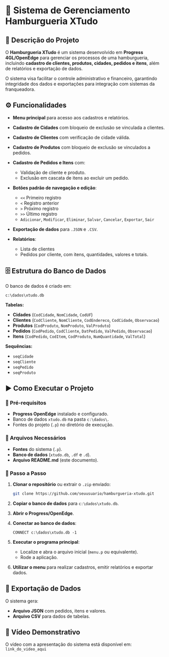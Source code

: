 # 🍔 Sistema de Gerenciamento Hamburgueria XTudo

## 📌 Descrição do Projeto

O **Hamburgueria XTudo** é um sistema desenvolvido em **Progress 4GL/OpenEdge** para gerenciar os processos de uma hamburgueria, incluindo **cadastro de clientes, produtos, cidades, pedidos e itens**, além de relatórios e exportação de dados.

O sistema visa facilitar o controle administrativo e financeiro, garantindo integridade dos dados e exportações para integração com sistemas da franqueadora.

## ⚙️ Funcionalidades

* **Menu principal** para acesso aos cadastros e relatórios.
* **Cadastro de Cidades** com bloqueio de exclusão se vinculada a clientes.
* **Cadastro de Clientes** com verificação de cidade válida.
* **Cadastro de Produtos** com bloqueio de exclusão se vinculados a pedidos.
* **Cadastro de Pedidos e Itens** com:

  * Validação de cliente e produto.
  * Exclusão em cascata de itens ao excluir um pedido.
* **Botões padrão de navegação e edição**:

  * `<<` Primeiro registro
  * `<` Registro anterior
  * `>` Próximo registro
  * `>>` Último registro
  * `Adicionar`, `Modificar`, `Eliminar`, `Salvar`, `Cancelar`, `Exportar`, `Sair`
* **Exportação de dados** para `.JSON` e `.CSV`.
* **Relatórios**:

  * Lista de clientes
  * Pedidos por cliente, com itens, quantidades, valores e totais.

## 🗄 Estrutura do Banco de Dados

O banco de dados é criado em:

```
c:\dados\xtudo.db
```

**Tabelas:**

* **Cidades** (`CodCidade`, `NomCidade`, `CodUF`)
* **Clientes** (`CodCliente`, `NomCliente`, `CodEndereco`, `CodCidade`, `Observacao`)
* **Produtos** (`CodProduto`, `NomProduto`, `ValProduto`)
* **Pedidos** (`CodPedido`, `CodCliente`, `DatPedido`, `ValPedido`, `Observacao`)
* **Itens** (`CodPedido`, `CodItem`, `CodProduto`, `NumQuantidade`, `ValTotal`)

**Sequências:**

* `seqCidade`
* `seqCliente`
* `seqPedido`
* `seqProduto`

## ▶️ Como Executar o Projeto

### 📌 Pré-requisitos

* **Progress OpenEdge** instalado e configurado.
* Banco de dados `xtudo.db` na pasta `c:\dados\`.
* Fontes do projeto (`.p`) no diretório de execução.

### 📂 Arquivos Necessários

* **Fontes** do sistema (`.p`).
* **Banco de dados** (`xtudo.db`, `.df` e `.d`).
* **Arquivo README.md** (este documento).

### 🔧 Passo a Passo

1. **Clonar o repositório** ou extrair o `.zip` enviado:

   ```bash
   git clone https://github.com/seuusuario/hamburgueria-xtudo.git
   ```
2. **Copiar o banco de dados** para `c:\dados\xtudo.db`.
3. **Abrir o Progress/OpenEdge**.
4. **Conectar ao banco de dados**:

   ```
   CONNECT c:\dados\xtudo.db -1
   ```
5. **Executar o programa principal**:

   * Localize e abra o arquivo inicial (`menu.p` ou equivalente).
   * Rode a aplicação.
6. **Utilizar o menu** para realizar cadastros, emitir relatórios e exportar dados.

## 🔗 Exportação de Dados

O sistema gera:

* **Arquivo JSON** com pedidos, itens e valores.
* **Arquivo CSV** para dados de tabelas.

## 🎥 Vídeo Demonstrativo

O vídeo com a apresentação do sistema está disponível em:
`link_do_video_aqui`

